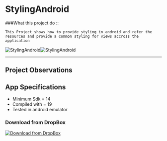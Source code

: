 # StylingAndroid

###What this project do :: 

    This Project shows how to provide styling in android and refer the resources and provide a common styling for views accross the application

![StylingAndroid](https://github.com/devrath/StylingAndroid/blob/master/snapshot_one.gif)![StylingAndroid](https://github.com/devrath/StylingAndroid/blob/master/snapshot_two.gif)



---

## Project Observations



## App Specifications

* Minimum Sdk = 14
* Compiled with = 19
* Tested in android emulator

### Download from DropBox
[![Download from DropBox](https://dt8kf6553cww8.cloudfront.net/static/images/icons/blue_dropbox_glyph-vflJ8-C5d.png)]()

